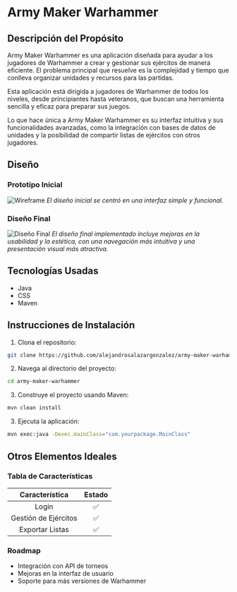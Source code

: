 # Army Maker Warhammer

## Descripción del Propósito

Army Maker Warhammer es una aplicación diseñada para ayudar a los jugadores de Warhammer a crear y gestionar sus ejércitos de manera eficiente. 
El problema principal que resuelve es la complejidad y tiempo que conlleva organizar unidades y recursos para las partidas.

Esta aplicación está dirigida a jugadores de Warhammer de todos los niveles, desde principiantes hasta veteranos, que buscan una herramienta sencilla y eficaz para preparar sus juegos.

Lo que hace única a Army Maker Warhammer es su interfaz intuitiva y sus funcionalidades avanzadas, como la integración con bases de datos de unidades y la posibilidad de compartir listas de ejércitos con otros jugadores.

## Diseño

### Prototipo Inicial
![Wireframe](path/to/initial_wireframe.png)
*El diseño inicial se centró en una interfaz simple y funcional.*

### Diseño Final
![Diseño Final](path/to/final_design.png)
*El diseño final implementado incluye mejoras en la usabilidad y la estética, con una navegación más intuitiva y una presentación visual más atractiva.*

## Tecnologías Usadas

- Java
- CSS
- Maven

## Instrucciones de Instalación

1. Clona el repositorio:
```bash
git clone https://github.com/alejandrosalazargonzalez/army-maker-warhammer.git
```
2. Navega al directorio del proyecto:
```bash
cd army-maker-warhammer
```
3. Construye el proyecto usando Maven:
```bash
mvn clean install
```
3. Ejecuta la aplicación:
```bash
mvn exec:java -Dexec.mainClass="com.yourpackage.MainClass"
```
## Otros Elementos Ideales

### Tabla de Características

|    Característica    | Estado |
|:--------------------:|:------:|
| Login                | ✅      |
| Gestión de Ejércitos | ✅      |
| Exportar Listas      | ✅      | 

### Roadmap
- Integración con API de torneos
- Mejoras en la interfaz de usuario
- Soporte para más versiones de Warhammer
